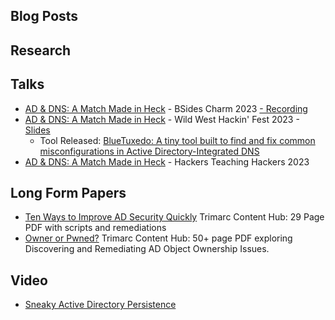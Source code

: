 ## Blog Posts


## Research

## Talks
- [AD & DNS: A Match Made in Heck](https://www.hub.trimarcsecurity.com/post/ad-dns-a-match-made-in-heck) - BSides Charm 2023
  [ - Recording](https://youtu.be/QSRxrTXj8G0)
- [AD & DNS: A Match Made in Heck](https://www.hub.trimarcsecurity.com/post/ad-dns-a-match-made-in-heck) - Wild West Hackin' Fest 2023 - [Slides](https://github.com/TrimarcJake/BlueTuxedo/blob/main/ADI%20DNS%20-%20No%20demo.pptx)
  - Tool Released: [BlueTuxedo: A tiny tool built to find and fix common misconfigurations in Active Directory-Integrated DNS](https://github.com/TrimarcJake/BlueTuxedo)
- [AD & DNS: A Match Made in Heck](https://www.hub.trimarcsecurity.com/post/ad-dns-a-match-made-in-heck) - Hackers Teaching Hackers 2023

## Long Form Papers
- [Ten Ways to Improve AD Security Quickly](https://www.hub.trimarcsecurity.com/post/ten-ways-to-improve-ad-security-quickly) Trimarc Content Hub: 29 Page PDF with scripts and remediations
- [Owner or Pwned?](https://www.hub.trimarcsecurity.com/post/trimarc-whitepaper-owner-or-pwnd) Trimarc Content Hub: 50+ page PDF exploring Discovering and Remediating AD Object Ownership Issues.

## Video
- [Sneaky Active Directory Persistence](https://www.hub.trimarcsecurity.com/video?wix-vod-video-id=NdiHgoqoezM&wix-vod-comp-id=comp-k9ynu2kz)
